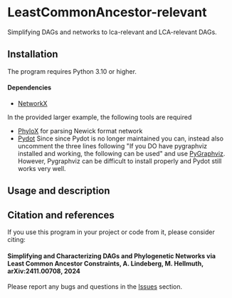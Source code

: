 # LeastCommonAncestor-relevant
Simplifying DAGs and networks to lca-relevant and LCA-relevant DAGs.

## Installation

The program requires Python 3.10 or higher.

#### Dependencies

* [NetworkX](https://networkx.github.io/)

In the provided larger example, the following tools are required
* [PhyloX](https://github.com/RemieJanssen/PhyloX) for parsing Newick format network
* [Pydot](https://pypi.org/project/pydot/) 
  Since since Pydot is no longer maintained you can, instead  also uncomment the three lines following "If you DO have pygraphviz installed and working, the following can be used" 
  and use [PyGraphviz](https://pygraphviz.github.io/). However, Pygraphviz can be difficult to install properly and Pydot still works very well.



## Usage and description



## Citation and references

If you use this program in your project or code from it, please consider citing:

#### Simplifying and Characterizing DAGs and Phylogenetic Networks via Least Common Ancestor Constraints,  A. Lindeberg, M. Hellmuth, arXiv:2411.00708, 2024

Please report any bugs and questions in the [Issues](https://github.com/AnnaLindeberg/LeastCommonAncestor-relevant/issues) section.


		
